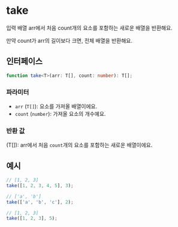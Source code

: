 # take

입력 배열 arr에서 처음 count개의 요소를 포함하는 새로운 배열을 반환해요.

만약 count가 arr의 길이보다 크면, 전체 배열을 반환해요.

## 인터페이스

```typescript
function take<T>(arr: T[], count: number): T[];
```

### 파라미터

- `arr` (`T[]`): 요소를 가져올 배열이에요.
- `count` (`number`): 가져올 요소의 개수예요.

### 반환 값

(T[]): arr에서 처음 `count`개의 요소를 포함하는 새로운 배열이에요.

## 예시

```typescript
// [1, 2, 3]
take([1, 2, 3, 4, 5], 3);

// ['a', 'b']
take(['a', 'b', 'c'], 2);

// [1, 2, 3]
take([1, 2, 3], 5);
```

